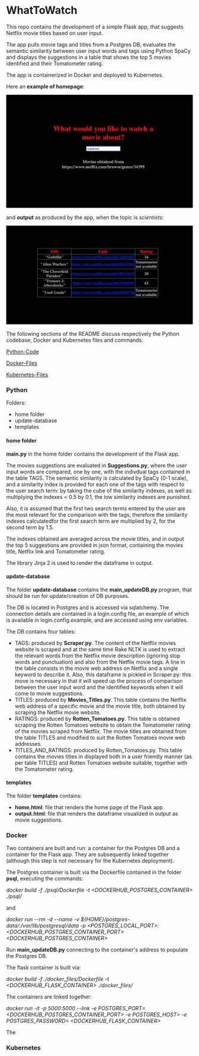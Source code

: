 # WhatToWatch
This repo contains the development of a simple Flask app, that suggests Netflix movie titles based on user input.

The app pulls movie tags and titles from a Postgres DB, evaluates the semantic similarity between user input words and tags using Python SpaCy and displays the suggestions in a table that shows the top 5 movies identified and their Tomatometer rating. 

The app is containerized in Docker and deployed to Kubernetes.

Here an **example of homepage**:

![alt text](https://github.com/chiaracapuano/WhatToWatch/blob/master/png-example/home-page.png)

and **output** as produced by the app, when the topic is *scientists*:

![alt text](https://github.com/chiaracapuano/WhatToWatch/blob/master/png-example/output.png)

The following sections of the README discuss respectively the Python codebase, Docker and Kubernetes files and commands:

[Python-Code](#Python)

[Docker-Files](#Docker)

[Kubernetes-Files](#Kubernetes)

### Python
Folders:
* home folder
* update-database
* templates

#### home folder

**main.py** in the home folder contains the development of the Flask app. 

The movies suggestions are evaluated in **Suggestions.py**, where the user input words are compared, one by one, with the indivdual tags contained in the table TAGS. The semantic similarity is calculated by SpaCy (0-1 scale), and a similarity index is provided for each one of the tags with respect to the user search term: by taking the cube of the similarity indexes, as well as multiplying the indexes < 0.5 by 0.1, the low similarity indexes are punished.

Also, it is assumed that the first two search terms entered by the user are the most relevant for the comparison with the tags, therefore the similarity indexes calculatedfor the first search term are multiplied by 2, for the second term by 1.5. 

The indexes obtained are averaged across the movie titles, and in output the top 5 suggestions are provided in json format, containing the movies title, Netflix link and Tomatometer rating.

The library Jinja 2 is used to render the dataframe in output.

#### update-database

The folder **update-database** contains the **main_updateDB.py** program, that should be run for update/creation of DB purposes.

The DB is located in Postgres and is accessed via sqlalchemy. The connection details are contained in a login.config file, an example of which is available in login.config.example, and are accessed using env variables.

The DB contains four tables:
* TAGS: produced by **Scraper.py**. The content of the Netflix movies website is scraped and at the same time Rake NLTK is used to extract the relevant words from the Netflix movie description (ignoring stop words and punctuation) and also from the Netflix movie tags. A line in the table consists in the movie web address on Netflix and a single keyword to describe it.
Also, this dataframe is pickled in Scraper.py: this move is necessary in that it will speed up the process of comparison between the user input word and the identified keywords when it will come to movie suggestions. 
* TITLES: produced by **Movies_Titles.py**. This table contains the Netflix web address of a specific movie and the movie title, both obtained by scraping the Netflix movie website. 
* RATINGS: produced by **Rotten_Tomatoes.py**. This table is obtained scraping the Rotten Tomatoes website to obtain the Tomatometer rating of the movies scraped from Netflix. The movie titles are obtained from the table TITLES and modified to suit the Rotten Tomatoes movie web addresses. 
* TITLES_AND_RATINGS: produced by Rotten_Tomatoes.py. This table contains the movies titles in displayed both in a user friendly manner (as per table TITLES) and Rotten Tomatoes website suitable, together with the Tomatometer rating.

#### templates

The folder **templates** contains:
* **home.html**: file that renders the home page of the Flask app
* **output.html**: file that renders the dataframe visualized in output as movie suggestions.



### Docker

Two containers are built and run: a container for the Postgres DB and a container for the Flask app. They are subsequently linked together (although this step is not necessary for the Kubernetes deployment).

The Postgres container is built via the Dockerfile contained in the folder **psql**, executing the commands:

_docker build -f ./psql/Dockerfile -t <DOCKERHUB_POSTGRES_CONTAINER> ./psql/_

and 

_docker run --rm -d  --name <NAME> -v ${HOME}/postgres-data/:/var/lib/postgresql/data  -p <POSTGRES_LOCAL_PORT>:<DOCKERHUB_POSTGRES_CONTAINER_PORT>  <DOCKERHUB_POSTGRES_CONTAINER>_

Run **main_updateDB.py** connecting to the container's address to populate the Postgres DB.

The flask container is built via:

_docker build -f ./docker_files/Dockerfile -t <DOCKERHUB_FLASK_CONTAINER>  ./docker_files/_

The containers are linked together:

_docker run -it -p 5000:5000 --link <NAME> -e POSTGRES_PORT=<DOCKERHUB_POSTGRES_CONTAINER_PORT> -e POSTGRES_HOST=<NAME> -e POSTGRES_PASSWORD=<PWD> <DOCKERHUB_FLASK_CONTAINER>_
  
The 
  
### Kubernetes



